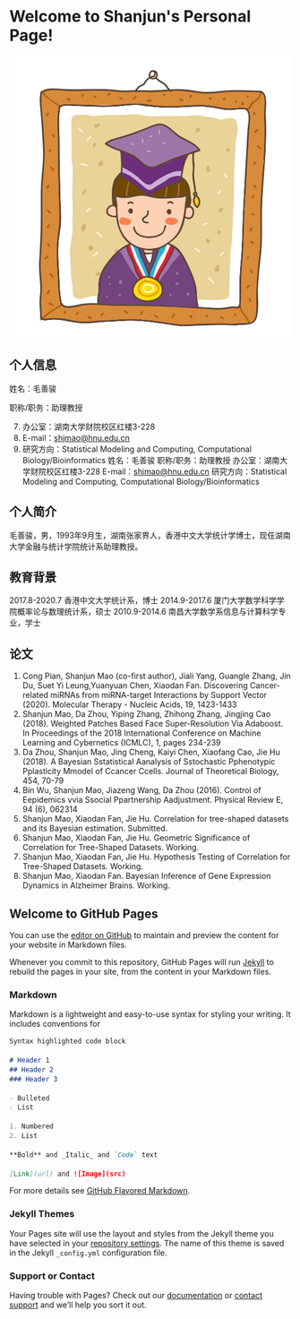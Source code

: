 # Welcome to Shanjun's Personal Page!

![证件照](/picture-me.jpg)

## 个人信息

姓名：毛善骏

职称/职务：助理教授

7. 办公室：湖南大学财院校区红楼3-228
8. E-mail：shjmao@hnu.edu.cn
9. 研究方向：Statistical Modeling and Computing, Computational Biology/Bioinformatics
姓名：毛善骏
职称/职务：助理教授
办公室：湖南大学财院校区红楼3-228
E-mail：shjmao@hnu.edu.cn
研究方向：Statistical Modeling and Computing, Computational Biology/Bioinformatics

## 个人简介
毛善骏，男，1993年9月生，湖南张家界人，香港中文大学统计学博士，现任湖南大学金融与统计学院统计系助理教授。

## 教育背景
2017.8-2020.7 香港中文大学统计系，博士
2014.9-2017.6 厦门大学数学科学学院概率论与数理统计系，硕士
2010.9-2014.6 南昌大学数学系信息与计算科学专业，学士

## 论文
1. Cong Pian, Shanjun Mao (co-first author), Jiali Yang, Guangle Zhang, Jin Du, Suet Yi Leung,Yuanyuan Chen, Xiaodan Fan. Discovering Cancer-related miRNAs from miRNA-target Interactions by Support Vector (2020).   Molecular Therapy - Nucleic Acids, 19, 1423-1433
2. Shanjun Mao, Da Zhou, Yiping Zhang, Zhihong Zhang, Jingjing Cao (2018). Weighted Patches Based Face Super-Resolution Via Adaboost.   In Proceedings of the 2018 International Conference on Machine Learning and Cybernetics (ICMLC), 1, pages 234-239
3. Da Zhou, Shanjun Mao, Jing Cheng, Kaiyi Chen, Xiaofang Cao, Jie Hu (2018). A Bayesian Sstatistical Aanalysis of Sstochastic Pphenotypic Pplasticity Mmodel of Ccancer Ccells.   Journal of Theoretical Biology, 454, 70-79
4. Bin Wu, Shanjun Mao, Jiazeng Wang, Da Zhou (2016). Control of Eepidemics vvia Ssocial Ppartnership Aadjustment.   Physical Review E, 94 (6), 062314
5. Shanjun Mao, Xiaodan Fan, Jie Hu. Correlation for tree-shaped datasets and its Bayesian estimation.   Submitted.
6. Shanjun Mao, Xiaodan Fan, Jie Hu. Geometric Significance of Correlation for Tree-Shaped Datasets.   Working.
7. Shanjun Mao, Xiaodan Fan, Jie Hu. Hypothesis Testing of Correlation for Tree-Shaped Datasets.   Working.
8. Shanjun Mao, Xiaodan Fan. Bayesian Inference of Gene Expression Dynamics in Alzheimer Brains.   Working.



## Welcome to GitHub Pages 

You can use the [editor on GitHub](https://github.com/shj-mao/shj-mao.github.io/edit/main/index.md) to maintain and preview the content for your website in Markdown files.

Whenever you commit to this repository, GitHub Pages will run [Jekyll](https://jekyllrb.com/) to rebuild the pages in your site, from the content in your Markdown files.

### Markdown

Markdown is a lightweight and easy-to-use syntax for styling your writing. It includes conventions for

```markdown
Syntax highlighted code block

# Header 1
## Header 2
### Header 3

- Bulleted
- List

1. Numbered
2. List

**Bold** and _Italic_ and `Code` text

[Link](url) and ![Image](src)
```

For more details see [GitHub Flavored Markdown](https://guides.github.com/features/mastering-markdown/).

### Jekyll Themes

Your Pages site will use the layout and styles from the Jekyll theme you have selected in your [repository settings](https://github.com/shj-mao/shj-mao.github.io/settings). The name of this theme is saved in the Jekyll `_config.yml` configuration file.

### Support or Contact

Having trouble with Pages? Check out our [documentation](https://docs.github.com/categories/github-pages-basics/) or [contact support](https://github.com/contact) and we’ll help you sort it out.
